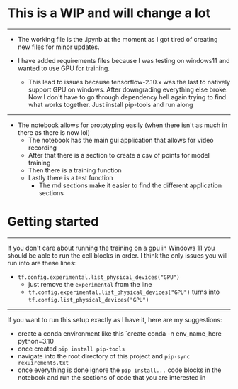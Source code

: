 # This is a WIP and will change a lot

---

- The working file is the .ipynb at the moment as I got tired of creating new files for minor updates.

- I have added requirements files because I was testing on windows11 and wanted to use GPU for training.
  - This lead to issues because tensorflow-2.10.x was the last to natively support GPU on windows. After downgrading everything else broke. Now I don't have to go through dependency hell again trying to find what works together. Just install pip-tools and run along

---

- The notebook allows for prototyping easily (when there isn't as much in there as there is now lol)
  - The notebook has the main gui application that allows for video recording
  - After that there is a section to create a csv of points for model training
  - Then there is a training function
  - Lastly there is a test function
    - The md sections make it easier to find the different application sections

# Getting started

---

If you don't care about running the training on a gpu in Windows 11 you should be able to run the cell blocks in order.
I think the only issues you will run into are these lines:

- `tf.config.experimental.list_physical_devices("GPU")`
  - just remove the `experimental` from the line
  - `tf.config.experimental.list_physical_devices("GPU")` turns into `tf.config.list_physical_devices("GPU")`

---

If you want to run this setup exactly as I have it, here are my suggestions:

- create a conda environment like this `create conda -n env_name_here python=3.10
- once created `pip install pip-tools`
- navigate into the root directory of this project and `pip-sync rexuirements.txt`
- once everything is done ignore the `pip install...` code blocks in the notebook and run the sections of code that you are interested in
